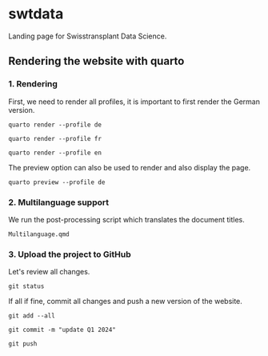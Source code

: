 # swtdata

Landing page for Swisstransplant Data Science.

## Rendering the website with quarto

### 1. Rendering

First, we need to render all profiles, it is important to first render the German version.

    quarto render --profile de

    quarto render --profile fr

    quarto render --profile en
    
The preview option can also be used to render and also display the page.

    quarto preview --profile de

### 2. Multilanguage support

We run the post-processing script which translates the document titles.
    
    Multilanguage.qmd
    
### 3. Upload the project to GitHub

Let's review all changes.

    git status
    
If all if fine, commit all changes and push a new version of the website.

    git add --all

    git commit -m "update Q1 2024"

    git push
    
    